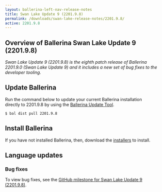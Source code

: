 ```yaml
---
layout: ballerina-left-nav-release-notes
title: Swan Lake Update 9 (2201.9.8) 
permalink: /downloads/swan-lake-release-notes/2201.9.8/
active: 2201.9.8
---
```


## Overview of Ballerina Swan Lake Update 9 (2201.9.8)

<em>Swan Lake Update 9 (2201.9.8) is the eighth patch release of Ballerina 2201.9.0 (Swan Lake Update 9) and it includes a new set of bug fixes to the developer tooling.</em>

## Update Ballerina

Run the command below to update your current Ballerina installation directly to 2201.9.8 by using the [Ballerina Update Tool](/learn/update-tool/).

```
$ bal dist pull 2201.9.8
```

## Install Ballerina

If you have not installed Ballerina, then, download the [installers](/downloads/#swanlake) to install.

<!-- ADD ONLY THE APPLICABLE SECTIONS FROM THE BELOW -->

## Language updates

### Bug fixes

To view bug fixes, see the [GitHub milestone for Swan Lake Update 9 (2201.9.8)](https://github.com/ballerina-platform/ballerina-lang/issues?q=milestone%3A2201.9.8%20is%3Aclosed).


